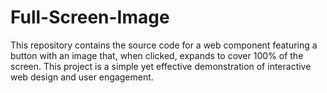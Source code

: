 # Full-Screen-Image
This repository contains the source code for a web component featuring a button with an image that, when clicked, expands to cover 100% of the screen. This project is a simple yet effective demonstration of interactive web design and user engagement.
